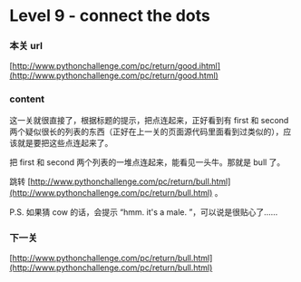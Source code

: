 # Level 9 - connect the dots


### 本关 url

[http://www.pythonchallenge.com/pc/return/good.ihtml](http://www.pythonchallenge.com/pc/return/good.html)


### content

这一关就很直接了，根据标题的提示，把点连起来，正好看到有 first 和 second 两个疑似很长的列表的东西（正好在上一关的页面源代码里面看到过类似的），应该就是要把这些点连起来了。

把 first 和 second 两个列表的一堆点连起来，能看见一头牛。那就是 bull 了。

跳转 [http://www.pythonchallenge.com/pc/return/bull.html](http://www.pythonchallenge.com/pc/return/bull.html) 。

P.S. 如果猜 cow 的话，会提示 “hmm. it's a male. ”，可以说是很贴心了……


### 下一关

[http://www.pythonchallenge.com/pc/return/bull.html](http://www.pythonchallenge.com/pc/return/bull.html)
